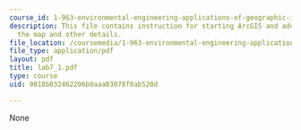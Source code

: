 ```yaml
---
course_id: 1-963-environmental-engineering-applications-of-geographic-information-systems-fall-2004
description: This file contains instruction for starting ArcGIS and adding data to
  the map and other details.
file_location: /coursemedia/1-963-environmental-engineering-applications-of-geographic-information-systems-fall-2004/9818b032462206b8aaa03078f8ab520d_lab7_1.pdf
file_type: application/pdf
layout: pdf
title: lab7_1.pdf
type: course
uid: 9818b032462206b8aaa03078f8ab520d

---
```

None
